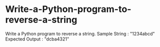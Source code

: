 # Write-a-Python-program-to-reverse-a-string
Write a Python program to reverse a string. ﻿Sample String : "1234abcd"  Expected Output : "dcba4321"
